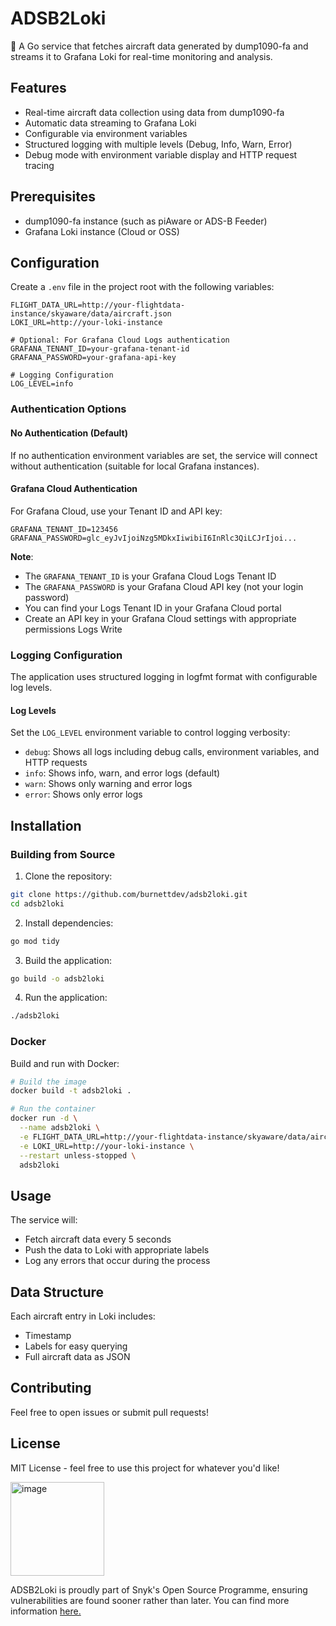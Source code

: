 # ADSB2Loki

🚀 A Go service that fetches aircraft data generated by dump1090-fa and streams it to Grafana Loki for real-time monitoring and analysis.

## Features

- Real-time aircraft data collection using data from dump1090-fa
- Automatic data streaming to Grafana Loki
- Configurable via environment variables
- Structured logging with multiple levels (Debug, Info, Warn, Error)
- Debug mode with environment variable display and HTTP request tracing

## Prerequisites

- dump1090-fa instance (such as piAware or ADS-B Feeder)
- Grafana Loki instance (Cloud or OSS)

## Configuration

Create a `.env` file in the project root with the following variables:

```env
FLIGHT_DATA_URL=http://your-flightdata-instance/skyaware/data/aircraft.json
LOKI_URL=http://your-loki-instance

# Optional: For Grafana Cloud Logs authentication
GRAFANA_TENANT_ID=your-grafana-tenant-id
GRAFANA_PASSWORD=your-grafana-api-key

# Logging Configuration
LOG_LEVEL=info
```

### Authentication Options

#### No Authentication (Default)
If no authentication environment variables are set, the service will connect without authentication (suitable for local Grafana instances).

#### Grafana Cloud Authentication
For Grafana Cloud, use your Tenant ID and API key:
```env
GRAFANA_TENANT_ID=123456
GRAFANA_PASSWORD=glc_eyJvIjoiNzg5MDkxIiwibiI6InRlc3QiLCJrIjoi...
```

**Note**: 
- The `GRAFANA_TENANT_ID` is your Grafana Cloud Logs Tenant ID
- The `GRAFANA_PASSWORD` is your Grafana Cloud API key (not your login password)
- You can find your Logs Tenant ID in your Grafana Cloud portal
- Create an API key in your Grafana Cloud settings with appropriate permissions Logs Write

### Logging Configuration

The application uses structured logging in logfmt format with configurable log levels.

#### Log Levels

Set the `LOG_LEVEL` environment variable to control logging verbosity:

- `debug`: Shows all logs including debug calls, environment variables, and HTTP requests
- `info`: Shows info, warn, and error logs (default)
- `warn`: Shows only warning and error logs
- `error`: Shows only error logs


## Installation

### Building from Source

1. Clone the repository:
```bash
git clone https://github.com/burnettdev/adsb2loki.git
cd adsb2loki
```

2. Install dependencies:
```bash
go mod tidy
```

3. Build the application:
```bash
go build -o adsb2loki
```

4. Run the application:
```bash
./adsb2loki
```

### Docker

Build and run with Docker:

```bash
# Build the image
docker build -t adsb2loki .

# Run the container
docker run -d \
  --name adsb2loki \
  -e FLIGHT_DATA_URL=http://your-flightdata-instance/skyaware/data/aircraft.json \
  -e LOKI_URL=http://your-loki-instance \
  --restart unless-stopped \
  adsb2loki
```


## Usage

The service will:
- Fetch aircraft data every 5 seconds
- Push the data to Loki with appropriate labels
- Log any errors that occur during the process

## Data Structure

Each aircraft entry in Loki includes:
- Timestamp
- Labels for easy querying
- Full aircraft data as JSON

## Contributing

Feel free to open issues or submit pull requests!

## License

MIT License - feel free to use this project for whatever you'd like!

<img width="auth" height="150" alt="image" src="https://github.com/user-attachments/assets/cbb403e2-7042-42af-8124-422128e146e8" />

ADSB2Loki is proudly part of Snyk's Open Source Programme, ensuring vulnerabilities are found sooner rather than later. You can find more information <a href="https://snyk.io/?utm_source=open-source&utm_medium=pg-ptr&utm_campaign=ref-2501-osp&utm_content=pg-cta">here.</a>

